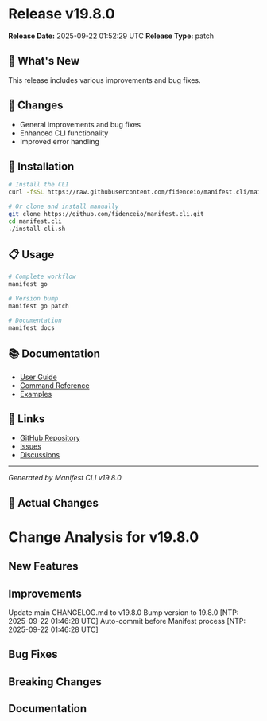 # Release v19.8.0

**Release Date:** 2025-09-22 01:52:29 UTC
**Release Type:** patch

## 🎯 What's New

This release includes various improvements and bug fixes.

## 🔧 Changes

- General improvements and bug fixes
- Enhanced CLI functionality
- Improved error handling

## 🚀 Installation

```bash
# Install the CLI
curl -fsSL https://raw.githubusercontent.com/fidenceio/manifest.cli/main/install-cli.sh | bash

# Or clone and install manually
git clone https://github.com/fidenceio/manifest.cli.git
cd manifest.cli
./install-cli.sh
```

## 📋 Usage

```bash
# Complete workflow
manifest go

# Version bump
manifest go patch

# Documentation
manifest docs
```

## 📚 Documentation

- [User Guide](docs/USER_GUIDE.md)
- [Command Reference](docs/COMMAND_REFERENCE.md)
- [Examples](docs/EXAMPLES.md)

## 🔗 Links

- [GitHub Repository](https://github.com/fidenceio/fidenceio.manifest.cli)
- [Issues](https://github.com/fidenceio/fidenceio.manifest.cli/issues)
- [Discussions](https://github.com/fidenceio/fidenceio.manifest.cli/discussions)

---
*Generated by Manifest CLI v19.8.0*

## 🔧 Actual Changes

# Change Analysis for v19.8.0

## New Features


## Improvements
Update main CHANGELOG.md to v19.8.0
Bump version to 19.8.0 [NTP: 2025-09-22 01:46:28 UTC]
Auto-commit before Manifest process [NTP: 2025-09-22 01:46:28 UTC]

## Bug Fixes


## Breaking Changes


## Documentation


